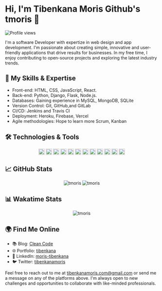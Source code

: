 # Hi, I'm Tibenkana Moris Github's tmoris  👋

![Profile views](https://gpvc.arturio.dev/tmoris)


I'm a software Developer with expertize in web design and  app development. I'm passionate about creating simple, innovative and user-friendly applications that drive results for businesses. In my free time, I enjoy contributing to open-source projects and exploring the latest industry trends.



## 🌟 My Skills & Expertise

- Front-end: HTML, CSS, JavaScript, React.
- Back-end: Python, Django, Flask, Node.js.
- Databases: Gaining experience in MySQL, MongoDB, SQLite
- Version Control: Git, GitHub,and  GitLab
- CI/CD: Jenkins and Travis CI
- Deployment: Heroku, Firebase, Vercel
- Agile methodologies: Hope to learn more Scrum, Kanban



## 🛠️ Technologies & Tools

<p align="center">
   <!-- PYTHON -->
<code><img height="20" src="https://img.shields.io/badge/Python-3776AB?style=flat-square&logo=python&logoColor=white"></code>
   <!-- JAVASCRIPT -->
<code><img height="20" src="https://img.shields.io/badge/JavaScript-F7DF1E?style=flat-square&logo=javascript&logoColor=black"></code>
   <!-- REACT -->
<code><img height="20" src="https://img.shields.io/badge/React-20232A?style=flat-square&logo=react&logoColor=61DAFB"></code>
   <!-- NODE.JS -->
<code><img height="20" src="https://img.shields.io/badge/Node.js-339933?style=flat-square&logo=node.js&logoColor=white"></code>
  <!-- HTML -->
<code><img height="20" src="https://img.shields.io/badge/HTML5-E34F26?style=flat-square&logo=html5&logoColor=white"></code>
<!-- CSS -->
<code><img height="20" src="https://img.shields.io/badge/CSS3-1572B6?style=flat-square&logo=css3&logoColor=white"></code>
<!-- Sass -->
<code><img height="20" src="https://img.shields.io/badge/Sass-CC6699?style=flat-square&logo=sass&logoColor=white"></code>
<!-- Bootstrap -->
<code><img height="20" src="https://img.shields.io/badge/Bootstrap-7952B3?style=flat-square&logo=bootstrap&logoColor=white"></code>
<!-- Tailwind CSS -->
<code><img height="20" src="https://img.shields.io/badge/Tailwind%20CSS-38B2AC?style=flat-square&logo=tailwind-css&logoColor=white"></code>
  <!-- Django -->
<code><img height="20" src="https://img.shields.io/badge/Django-092E20?style=flat-square&logo=django&logoColor=white"></code>
<!-- Flask -->
<code><img height="20" src="https://img.shields.io/badge/Flask-000000?style=flat-square&logo=flask&logoColor=white"></code>
  <!-- MySQL -->
<code><img height="20" src="https://img.shields.io/badge/MySQL-4479A1?style=flat-square&logo=mysql&logoColor=white"></code>

</p>





## 📈 GitHub Stats

<!-- GitHub Stats -->
<p align="center">
  <img src="https://github-readme-stats.vercel.app/api?username=tmoris&show_icons=true&theme=dracula&count_private=true" alt="tmoris" />
<!-- Top Languages -->
<img src="https://github-readme-stats.vercel.app/api/top-langs/?username=tmoris&layout=compact&theme=dracula" alt="tmoris" />
</p>



## 📊 Wakatime Stats

<p align="center">
  <!-- Wakatime Stats -->
<img src="https://github-readme-stats.vercel.app/api/wakatime?username=tmoris&layout=compact&theme=dracula" alt="tmoris" />
</p>


## 🌍 Find Me Online

- 📚 Blog: [Clean Code](https://www.linkedin.com/posts/moris-tibenkana-34116b182_cleancode-codequality-softwaredevelopment-activity-7044146435478462464-eCQD?utm_source=share&utm_medium=member_desktopk)
- 🌐 Portfolio: [tibenkana](your_portfolio_link)
- 💼 LinkedIn: [moris-tibenkana](https://www.linkedin.com/in/moris-tibenkana-34116b182/)
- 🐦 Twitter: [tibenkanamoris](https://twitter.com/tibenkanamoris)


Feel free to reach out to me at tibenkanamoris.com@gmail.com or send me a message on any of the platforms above. I'm always open to new challenges and opportunities to collaborate with like-minded professionals.



